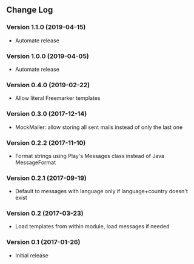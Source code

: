 ## Change Log
### Version 1.1.0 (2019-04-15)
- Automate release
### Version 1.0.0 (2019-04-05)
- Automate release
### Version 0.4.0 (2019-02-22)
- Allow literal Freemarker templates
### Version 0.3.0 (2017-12-14)
- MockMailer: allow storing all sent mails instead of only the last one
### Version 0.2.2 (2017-11-10)
- Format strings using Play's Messages class instead of Java MessageFormat
### Version 0.2.1 (2017-09-19)
- Default to messages with language only if language+country doesn't exist
### Version 0.2 (2017-03-23)
- Load templates from within module, load messages if needed
### Version 0.1 (2017-01-26)
- Initial release
